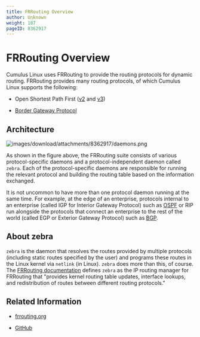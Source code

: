 ```yaml
---
title: FRRouting Overview
author: Unknown
weight: 187
pageID: 8362917
---
```

# FRRouting Overview

<span id="src-8362917_indexterm-F3D59B90777F47380142953551D11233">Cumulus
Linux uses </span>FRRouting to provide the routing protocols for dynamic
routing. FRRouting provides many routing protocols, of which Cumulus
Linux supports the following:

  - Open Shortest Path First ([v2](Open_Shortest_Path_First_-_OSPF.html)
    and [v3](Open_Shortest_Path_First_v3_-_OSPFv3.html))

  - [Border Gateway
Protocol](Border_Gateway_Protocol_-_BGP.html)

## Architecture

![images/download/attachments/8362917/daemons.png](images/download/attachments/8362917/daemons.png)

<span id="src-8362917_indexterm-2B982F7259FAB50D978630B526A44DF2">As
shown in the figure above, the FRRouting suite consists of various
protocol-specific daemons and a protocol-independent daemon called
</span>`zebra`. Each of the protocol-specific daemons are responsible
for running the relevant protocol and building the routing table based
on the information exchanged.

<span id="src-8362917_indexterm-4AA4309FFBCF1B08101AC106D9ADBBA3">It is
not uncommon to have more than one protocol daemon running at the same
time. For example, at the edge of an enterprise, protocols internal to
an enterprise (called IGP for </span>Interior Gateway Protocol) such as
[OSPF](Open_Shortest_Path_First_-_OSPF.html)<span id="src-8362917_indexterm-7E4BEA768586C86D382BA717E9639795">
or RIP run alongside the protocols that connect an enterprise to the
rest of the world (called EGP or </span>Exterior Gateway Protocol) such
as [BGP](Border_Gateway_Protocol_-_BGP.html).

## About zebra

`zebra` is the daemon that resolves the routes provided by multiple
protocols (including static routes specified by the user) and programs
these routes in the Linux kernel via `netlink` (in Linux). `zebra` does
more than this, of course. The [FRRouting
documentation](https://frrouting.org/user-guide/zebra.html) defines
`zebra` as the IP routing manager for FRRouting that "provides kernel
routing table updates, interface lookups, and redistribution of routes
between different routing protocols."

## Related Information

  - [frrouting.org](https://frrouting.org)

  - [GitHub](https://github.com/FRRouting/frr)
